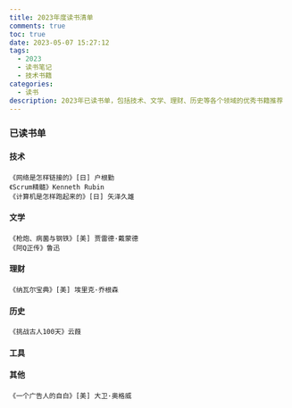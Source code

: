 ```yaml
---
title: 2023年度读书清单
comments: true
toc: true
date: 2023-05-07 15:27:12
tags: 
  - 2023
  - 读书笔记
  - 技术书籍
categories: 
  - 读书
description: 2023年已读书单，包括技术、文学、理财、历史等各个领域的优秀书籍推荐
---
```


### 已读书单
#### 技术

```
《网络是怎样链接的》[日] 户根勤
《Scrum精髓》Kenneth Rubin
《计算机是怎样跑起来的》[日] 矢泽久雄
```

#### 文学

```
《枪炮、病菌与钢铁》[美] 贾雷德·戴蒙德
《阿Q正传》鲁迅
```

#### 理财

```
《纳瓦尔宝典》[美] 埃里克·乔根森
```

#### 历史

```
《挑战古人100天》云葭
```

#### 工具

#### 其他

```
《一个广告人的自白》[美] 大卫·奥格威
```
